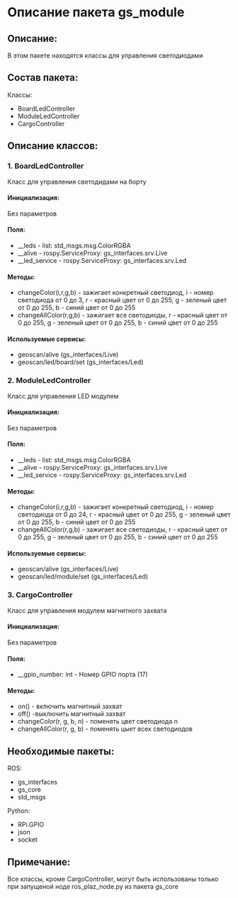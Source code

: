 # Описание пакета gs_module

## Описание:
В этом пакете находятся классы для управления светодиодами

## Состав пакета:
Классы:
* BoardLedController
* ModuleLedController
* CargoController

## Описание классов:

### 1. BoardLedController
Класс для управления светодидами на борту

#### Инициализация:
Без параметров

#### Поля:
* __leds - list: std_msgs.msg.ColorRGBA
* __alive - rospy.ServiceProxy: gs_interfaces.srv.Live
* __led_service - rospy.ServiceProxy: gs_interfaces.srv.Led

#### Методы:
* changeColor(i,r,g,b) - зажигает конкретный светодиод, i - номер светодиода от 0 до 3, r - красный цвет от 0 до 255, g - зеленый цвет от 0 до 255, b - синий цвет от 0 до 255
* changeAllColor(r,g,b) - зажигает все светодиоды,  r - красный цвет от 0 до 255, g - зеленый цвет от 0 до 255, b - синий цвет от 0 до 255

#### Используемые сервисы:
* geoscan/alive (gs_interfaces/Live)
* geoscan/led/board/set (gs_interfaces/Led)

### 2. ModuleLedController
Класс для управления LED модулем

#### Инициализация:
Без параметров

#### Поля:
* __leds - list: std_msgs.msg.ColorRGBA
* __alive - rospy.ServiceProxy: gs_interfaces.srv.Live
* __led_service - rospy.ServiceProxy: gs_interfaces.srv.Led

#### Методы:
* changeColor(i,r,g,b) - зажигает конкретный светодиод, i - номер светодиода от 0 до 24, r - красный цвет от 0 до 255, g - зеленый цвет от 0 до 255, b - синий цвет от 0 до 255
* changeAllColor(r,g,b) - зажигает все светодиоды, r - красный цвет от 0 до 255, g - зеленый цвет от 0 до 255, b - синий цвет от 0 до 255

#### Используемые сервисы:
* geoscan/alive (gs_interfaces/Live)
* geoscan/led/module/set (gs_interfaces/Led)

### 3. CargoController
Класс для управления модулем магнитного захвата

#### Инициализация:
Без параметров

#### Поля:
* __gpio_number: int - Номер GPIO порта (17)

#### Методы:
* on() - включить магнитный захват
* off() -выключить магнитный захват
* changeColor(r, g, b, n) - поменять цвет светодиода n
* changeAllColor(r, g, b) - поменять цыет всех светодиодов

## Необходимые пакеты:
ROS:
* gs_interfaces
* gs_core
* std_msgs

Python:
* RPi.GPIO
* json
* socket

## Примечание:
Все классы, кроме CargoController, могут быть использованы только при запущеной ноде ros_plaz_node.py из пакета gs_core